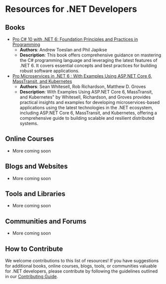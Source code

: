# Resources for .NET Developers

## Books

- [Pro C# 10 with .NET 6: Foundation Principles and Practices in Programming](https://a.co/d/3dDmozV)
  - **Authors**: Andrew Toeslan and Phil Japikse
  - **Description**: This book offers comprehensive guidance on mastering the C# programming language and leveraging the latest features of .NET 6. It covers essential concepts and best practices for building robust software applications.
- [Pro Microservices in .NET 6 : With Examples Using ASP.NET Core 6, MassTransit, and Kubernetes](https://a.co/d/ipFi1Lv)
  - **Authors**: Sean Whitesell, Rob Richardson, Matthew D. Groves
  - **Description**: With Examples Using ASP.NET Core 6, MassTransit, and Kubernetes" by Whitesell, Richardson, and Groves provides practical insights and examples for developing microservices-based applications using the latest technologies in the .NET ecosystem, including ASP.NET Core 6, MassTransit, and Kubernetes, offering a comprehensive guide to building scalable and resilient distributed systems.


## Online Courses

- More coming soon

## Blogs and Websites

- More coming soon

## Tools and Libraries

- More coming soon

## Communities and Forums

- More coming soon


## How to Contribute

We welcome contributions to this list of resources! If you have suggestions for additional books, online courses, blogs, tools, or communities valuable for .NET developers, please contribute by following the guidelines outlined in our [Contributing Guide](https://chatgpt.com/c/contributing.md).